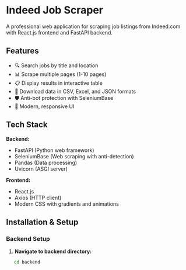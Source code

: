 # Indeed Job Scraper

A professional web application for scraping job listings from Indeed.com with React.js frontend and FastAPI backend.

## Features

- 🔍 Search jobs by title and location
- 📊 Scrape multiple pages (1-10 pages)
- 📋 Display results in interactive table
- 💾 Download data in CSV, Excel, and JSON formats
- 🛡️ Anti-bot protection with SeleniumBase
- 🎨 Modern, responsive UI

## Tech Stack

**Backend:**
- FastAPI (Python web framework)
- SeleniumBase (Web scraping with anti-detection)
- Pandas (Data processing)
- Uvicorn (ASGI server)

**Frontend:**
- React.js
- Axios (HTTP client)
- Modern CSS with gradients and animations

## Installation & Setup

### Backend Setup

1. **Navigate to backend directory:**
```bash
   cd backend